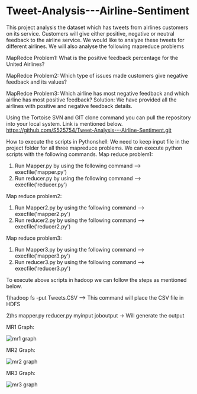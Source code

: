 # Tweet-Analysis---Airline-Sentiment
This project analysis the dataset which has tweets from airlines customers on its service.
Customers will give either positive, negative or neutral feedback to the airline service. We would like to analyze these tweets for different airlines.
We will also analyse the following mapreduce problems

MapRedce Problem1:
What is the positive feedback percentage for the United Airlines?

MapRedce Problem2:
Which type of issues made customers give negative feedback and its values?

MapRedce Problem3:
Which airline has most negative feedback and which airline has most positive feedback?
Solution:
We have provided all the airlines with positive and negative feedback details. 

Using the Tortoise SVN and GIT clone command you can pull the repository into your local system. Link is mentioned below.
https://github.com/S525754/Tweet-Analysis---Airline-Sentiment.git

How to execute the scripts in Pythonshell:
We need to keep input file in the project folder for all three mapreduce problems. We can execute python scripts with the following commands. 
Map reduce problem1:
1) Run Mapper.py by using the following command --> execfile('mapper.py')
2) Run reducer.py by using the following command --> execfile('reducer.py')

Map reduce problem2:
1) Run Mapper2.py by using the following command --> execfile('mapper2.py')
2) Run reducer2.py by using the following command --> execfile('reducer2.py')

Map reduce problem3:
1) Run Mapper3.py by using the following command --> execfile('mapper3.py')
2) Run reducer3.py by using the following command --> execfile('reducer3.py')

To execute above scripts in hadoop we can follow the steps as mentioned below.

1)hadoop fs -put Tweets.CSV -->  This command will place the CSV file in HDFS


2)hs mapper.py reducer.py myinput joboutput  -> Will generate the output

MR1 Graph:

















![mr1 graph](https://cloud.githubusercontent.com/assets/25062249/25032610/202b91ec-209b-11e7-8735-12fcc579fdf1.JPG)

MR2 Graph:


































![mr2 graph](https://cloud.githubusercontent.com/assets/25062249/25032629/5690a646-209b-11e7-88c6-429287dd90c0.JPG)

MR3 Graph:

































![mr3 graph](https://cloud.githubusercontent.com/assets/25062249/25032628/568fc0d2-209b-11e7-9609-e7ca223393bf.JPG)


